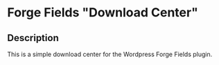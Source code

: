 # Forge Fields "Download Center"

## Description

This is a simple download center for the Wordpress Forge Fields plugin.

